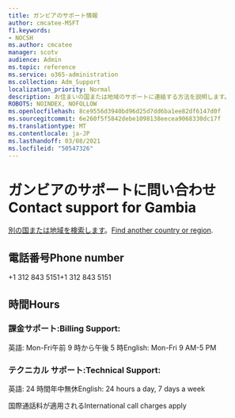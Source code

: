 ```yaml
---
title: ガンビアのサポート情報
author: cmcatee-MSFT
f1.keywords:
- NOCSH
ms.author: cmcatee
manager: scotv
audience: Admin
ms.topic: reference
ms.service: o365-administration
ms.collection: Adm_Support
localization_priority: Normal
description: お住まいの国または地域のサポートに連絡する方法を説明します。
ROBOTS: NOINDEX, NOFOLLOW
ms.openlocfilehash: 8ce9556d3940bd96d25d7dd6ba1ee82df6147d0f
ms.sourcegitcommit: 6e260f5f5842debe1098138eecea9068330dc17f
ms.translationtype: MT
ms.contentlocale: ja-JP
ms.lasthandoff: 03/08/2021
ms.locfileid: "50547326"
---
```

# <a name="contact-support-for-gambia"></a><span data-ttu-id="80865-103">ガンビアのサポートに問い合わせ</span><span class="sxs-lookup"><span data-stu-id="80865-103">Contact support for Gambia</span></span>

<span data-ttu-id="80865-104">[別の国または地域を検索します](../contact-support-for-business-products.md)。</span><span class="sxs-lookup"><span data-stu-id="80865-104">[Find another country or region](../contact-support-for-business-products.md).</span></span>

## <a name="phone-number"></a><span data-ttu-id="80865-105">電話番号</span><span class="sxs-lookup"><span data-stu-id="80865-105">Phone number</span></span>
<span data-ttu-id="80865-106">+1 312 843 5151</span><span class="sxs-lookup"><span data-stu-id="80865-106">+1 312 843 5151</span></span>

## <a name="hours"></a><span data-ttu-id="80865-107">時間</span><span class="sxs-lookup"><span data-stu-id="80865-107">Hours</span></span>
### <a name="billing-support"></a><span data-ttu-id="80865-108">課金サポート:</span><span class="sxs-lookup"><span data-stu-id="80865-108">Billing Support:</span></span>

<span data-ttu-id="80865-109">英語: Mon-Fri午前 9 時から午後 5 時</span><span class="sxs-lookup"><span data-stu-id="80865-109">English: Mon-Fri 9 AM-5 PM</span></span>

### <a name="technical-support"></a><span data-ttu-id="80865-110">テクニカル サポート:</span><span class="sxs-lookup"><span data-stu-id="80865-110">Technical Support:</span></span>

<span data-ttu-id="80865-111">英語: 24 時間年中無休</span><span class="sxs-lookup"><span data-stu-id="80865-111">English: 24 hours a day, 7 days a week</span></span>

<span data-ttu-id="80865-112">国際通話料が適用される</span><span class="sxs-lookup"><span data-stu-id="80865-112">International call charges apply</span></span>

